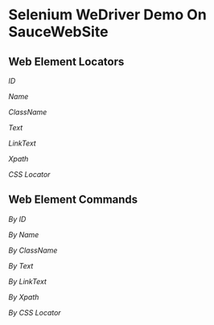# Selenium WeDriver Demo On SauceWebSite

## Web Element Locators

*ID*

*Name*

*ClassName*

*Text*

*LinkText*

*Xpath*

*CSS Locator*

## Web Element Commands

*By ID*

*By Name*

*By ClassName*

*By Text*

*By LinkText*

*By Xpath*

*By CSS Locator*
